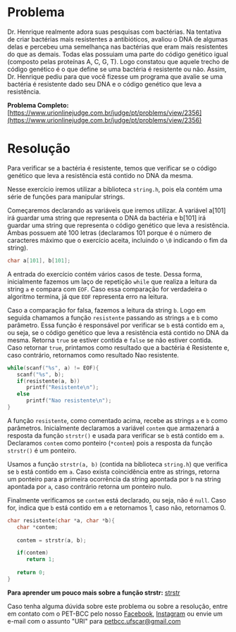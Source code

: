 # Problema

Dr. Henrique realmente adora suas pesquisas com bactérias. Na tentativa de criar bactérias mais resistentes a antibióticos, avaliou o DNA de algumas delas e percebeu uma semelhança nas bactérias que eram mais resistentes do que as demais. Todas elas possuiam uma parte do código genético igual (composto pelas proteínas A, C, G, T). Logo constatou que aquele trecho de código genético é o que define se uma bactéria é resistente ou não. Assim, Dr. Henrique pediu para que você fizesse um programa que avalie se uma bactéria é resistente dado seu DNA e o código genético que leva a resistência.

**Problema Completo:**
[https://www.urionlinejudge.com.br/judge/pt/problems/view/2356](https://www.urionlinejudge.com.br/judge/pt/problems/view/2356)

# Resolução

Para verificar se a bactéria é resistente, temos que verificar se o código genético que leva a resistência está contido no DNA da mesma.

Nesse exercício iremos utilizar a biblioteca `string.h`, pois ela contém uma série de funções para manipular strings.

Começaremos declarando as variáveis que iremos utilizar. A variável a[101] irá guardar uma string que representa o DNA da bactéria e b[101] irá guardar uma string que representa o código genético que leva a resistência. Ambas possuem até 100 letras (declaramos 101 porque é o número de caracteres máximo que o exercício aceita, incluindo o `\0` indicando o fim da string).

```c
char a[101], b[101];
```

A entrada do exercício contém vários casos de teste. Dessa forma, inicialmente fazemos um laço de repetição `while` que realiza a leitura da string `a` e compara com `EOF`. Caso essa comparação for verdadeira o algoritmo termina, já que `EOF` representa erro na leitura.

Caso a comparação for falsa, fazemos a leitura da string `b`. Logo em seguida chamamos a função `resistente` passando as strings `a` e `b` como parâmetro. Essa função é responsável por verificar se `b` está contido em `a`, ou seja, se o código genético que leva a resistência está contido no DNA da mesma. Retorna `true` se estiver contida e `false` se não estiver contida. Caso retornar `true`, printamos como resultado que a bactéria é Resistente e, caso contrário, retornamos como resultado Nao resistente.

```c
while(scanf("%s", a) != EOF){
   scanf("%s", b);
   if(resistente(a, b))
      printf("Resistente\n");
   else
      printf("Nao resistente\n");
}
```

A função `resistente`, como comentado acima, recebe as strings `a` e `b` como parâmetros. Inicialmente declaramos a variável `contem` que armazenará a resposta da função `strstr()` e usada para verificar se `b` está contido em `a`. Declaramos `contem` como ponteiro (`*contem`) pois a resposta da função `strstr()` é um ponteiro.

Usamos a função `strstr(a, b)` (contida na biblioteca `string.h`) que verifica se `b` está contido em `a`. Caso exista coincidência entre as strings, retorna um ponteiro para a primeira ocorrência da string apontada por `b` na string apontada por `a`, caso contrário retorna um ponteiro nulo.

Finalmente verificamos se `contem` está declarado, ou seja, não é `null`. Caso for, indica que `b` está contido em `a` e retornamos 1, caso não, retornamos 0.

```c
char resistente(char *a, char *b){
   char *contem;
   
   contem = strstr(a, b);

   if(contem)
      return 1;
   
   return 0;
}
```

**Para aprender um pouco mais sobre a função strstr:** [strstr](http://www.br-c.org/doku.php?id=strstr)

Caso tenha alguma dúvida sobre este problema ou sobre a resolução, entre em contato com o PET-BCC pelo nosso
[Facebook](https://www.facebook.com/petbcc/),
[Instagram](https://www.instagram.com/petbcc.ufscar/)
ou envie um e-mail com o assunto "URI" para petbcc.ufscar@gmail.com